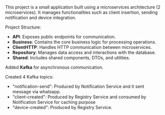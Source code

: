 This project is a small application built using a microservices architecture (2 microservices). It manages functionalities such as client insertion, sending notification and device integration.

Project Structure:
- **API**: Exposes public endpoints for communication.
- **Business**: Contains the core business logic for processing operations.
- **ClientHTTP**: Handles HTTP communication between microservices.
- **Repository**: Manages data access and interactions with the database.
- **Shared**: Includes shared components, DTOs, and utilities.

Added **Kafka** for asynchronous communication.

Created 4 Kafka topics:

- "notification-send": Produced by Notification Service and it sent message via whatsapp.
- "client-created": Produced by Registry Service and consumed by Notification Service for caching purpose
- "device-created": Produced by Registry Service.
